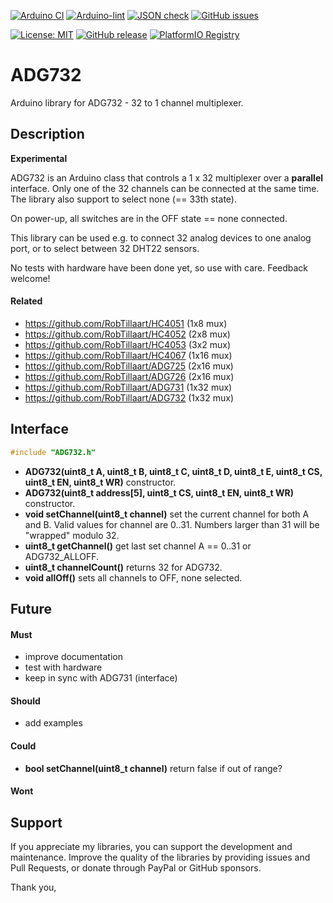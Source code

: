 
[![Arduino CI](https://github.com/RobTillaart/ADG732/workflows/Arduino%20CI/badge.svg)](https://github.com/marketplace/actions/arduino_ci)
[![Arduino-lint](https://github.com/RobTillaart/ADG732/actions/workflows/arduino-lint.yml/badge.svg)](https://github.com/RobTillaart/ADG732/actions/workflows/arduino-lint.yml)
[![JSON check](https://github.com/RobTillaart/ADG732/actions/workflows/jsoncheck.yml/badge.svg)](https://github.com/RobTillaart/ADG732/actions/workflows/jsoncheck.yml)
[![GitHub issues](https://img.shields.io/github/issues/RobTillaart/ADG732.svg)](https://github.com/RobTillaart/ADG732/issues)

[![License: MIT](https://img.shields.io/badge/license-MIT-green.svg)](https://github.com/RobTillaart/ADG732/blob/master/LICENSE)
[![GitHub release](https://img.shields.io/github/release/RobTillaart/ADG732.svg?maxAge=3600)](https://github.com/RobTillaart/ADG732/releases)
[![PlatformIO Registry](https://badges.registry.platformio.org/packages/robtillaart/library/ADG732.svg)](https://registry.platformio.org/libraries/robtillaart/ADG732)


# ADG732

Arduino library for ADG732 - 32 to 1 channel multiplexer.


## Description

**Experimental**

ADG732 is an Arduino class that controls a 1 x 32 multiplexer over a
**parallel** interface.
Only one of the 32 channels can be connected at the same time.
The library also support to select none (== 33th state).

On power-up, all switches are in the OFF state == none connected.

This library can be used e.g. to connect 32 analog devices to
one analog port, or to select between 32 DHT22 sensors.

No tests with hardware have been done yet, so use with care.
Feedback welcome!


#### Related

- https://github.com/RobTillaart/HC4051 (1x8 mux)
- https://github.com/RobTillaart/HC4052 (2x8 mux)
- https://github.com/RobTillaart/HC4053 (3x2 mux)
- https://github.com/RobTillaart/HC4067 (1x16 mux)
- https://github.com/RobTillaart/ADG725 (2x16 mux)
- https://github.com/RobTillaart/ADG726 (2x16 mux)
- https://github.com/RobTillaart/ADG731 (1x32 mux)
- https://github.com/RobTillaart/ADG732 (1x32 mux)


## Interface

```cpp
#include "ADG732.h"
```

- **ADG732(uint8_t A, uint8_t B, uint8_t C, uint8_t D, uint8_t E, uint8_t CS, uint8_t EN, uint8_t WR)** constructor.
- **ADG732(uint8_t address[5], uint8_t CS, uint8_t EN, uint8_t WR)** constructor.
- **void setChannel(uint8_t channel)** set the current channel for both A and B.
Valid values for channel are 0..31.
Numbers larger than 31 will be "wrapped" modulo 32.
- **uint8_t getChannel()** get last set channel A == 0..31 or ADG732_ALLOFF.
- **uint8_t channelCount()** returns 32 for ADG732.
- **void allOff()** sets all channels to OFF, none selected.


## Future

#### Must

- improve documentation
- test with hardware
- keep in sync with ADG731 (interface)

#### Should

- add examples

#### Could

- **bool setChannel(uint8_t channel)** return false if out of range?

#### Wont


## Support

If you appreciate my libraries, you can support the development and maintenance.
Improve the quality of the libraries by providing issues and Pull Requests, or
donate through PayPal or GitHub sponsors.

Thank you,


